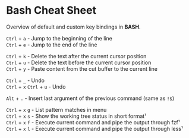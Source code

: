 # Bash Cheat Sheet
Overview of default and custom key bindings in **BASH**.

`Ctrl` + `a` - Jump to the beginning of the line  
`Ctrl` + `e` - Jump to the end of the line  

`Ctrl` + `k` - Delete the text after the current cursor position  
`Ctrl` + `u` - Delete the text before the current cursor position  
`Ctrl` + `y` - Paste content from the cut buffer to the current line  

`Ctrl` + `_` - Undo  
`Ctrl` + `x` `Ctrl` + `u` - Undo  

`Alt` + `.` - Insert last argument of the previous command (same as `!$`)  

`Ctrl` + `x` `g` - List pattern matches in menu  
`Ctrl` + `x` `s` - Show the working tree status in short format¹  
`Ctrl` + `x` `f` - Execute current command and pipe the output through fzf¹  
`Ctrl` + `x` `l` - Execute current command and pipe the output through less¹  
